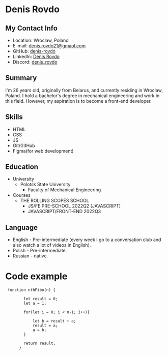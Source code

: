 # Denis Rovdo

## My Contact Info

* Location: Wroclaw, Poland
* E-mail: denis.rovdo21@gmaol.com
* GitHub: [denis-rovdo](https://github.com/denis-rovdo)
* LinkedIn: [Denis Rovdo](www.linkedin.com/in/denis-rovdo)
* Discord: [denis_rovdo](https://discordapp.com/users/denis_rovdo/)

## Summary 
I'm 26 years old, originally from Belarus, and currently residing in Wroclaw, Poland. I hold a bachelor's degree in mechanical engineering and work in this field. However, my aspiration is to become a front-end developer.

## Skills 
* HTML
* CSS
* JS
* Git/GitHub
* Figma(for web development)

## Education
* University
  + Polotsk State University
    - Faculty of Mechanical Engineering
* Courses
  + THE ROLLING SCOPES SCHOOL
    - JS/FE PRE-SCHOOL 2022Q2 (JAVASCRIPT)
    - JAVASCRIPT/FRONT-END 2022Q3

## Language
* English - Pre-intermediate (every week I go to a conversation club and also watch a lot of videos in English).
* Polish - Pre-intermediate.
* Russian - native.

# Code example
``` 
 function nthFibo(n) {
    
        let result = 0;
        let a = 1;
     
        for(let i = 0; i < n-1; i++){
       
            let b = result + a;
            result = a;
            a = b;    
        }
       
        return result;
      }
``` 

